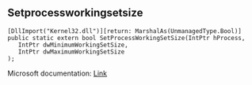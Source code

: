 ## Setprocessworkingsetsize

```
[DllImport("Kernel32.dll")][return: MarshalAs(UnmanagedType.Bool)]
public static extern bool SetProcessWorkingSetSize(IntPtr hProcess,
   IntPtr dwMinimumWorkingSetSize,
   IntPtr dwMaximumWorkingSetSize
);
```

Microsoft documentation: [Link](https://learn.microsoft.com/en-us/windows/win32/api/memoryapi/nf-memoryapi-setprocessworkingsetsize#:~:text=The%20minimum%20and%20maximum%20working%20set%20sizes%20affect%20the%20virtual,possible%20from%20the%20working%20set.)

